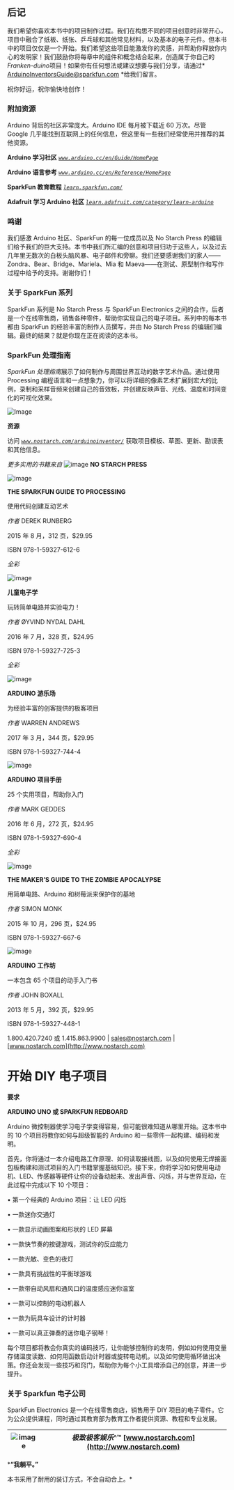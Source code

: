 ## 后记

我们希望你喜欢本书中的项目制作过程。我们在构思不同的项目创意时非常开心，项目中融合了纸板、纸张、乒乓球和其他常见材料，以及基本的电子元件。但本书中的项目仅仅是一个开始。我们希望这些项目能激发你的灵感，并帮助你释放你内心的发明家！我们鼓励你将每章中的组件和概念结合起来，创造属于你自己的*Franken-duino*项目！如果你有任何想法或建议想要与我们分享，请通过* ArduinoInventorsGuide@sparkfun.com *给我们留言。

祝你好运，祝你愉快地创作！

### **附加资源**

Arduino 背后的社区非常庞大。Arduino IDE 每月被下载近 60 万次。尽管 Google 几乎能找到互联网上的任何信息，但这里有一些我们经常使用并推荐的其他资源。

**Arduino 学习社区** *[`www.arduino.cc/en/Guide/HomePage`](https://www.arduino.cc/en/Guide/HomePage)*

**Arduino 语言参考** *[`www.arduino.cc/en/Reference/HomePage`](https://www.arduino.cc/en/Reference/HomePage)*

**SparkFun 教育教程** *[`learn.sparkfun.com/`](https://learn.sparkfun.com/)*

**Adafruit 学习 Arduino 社区** *[`learn.adafruit.com/category/learn-arduino`](https://learn.adafruit.com/category/learn-arduino)*

### **鸣谢**

我们感激 Arduino 社区、SparkFun 的每一位成员以及 No Starch Press 的编辑们给予我们的巨大支持。本书中我们所汇编的创意和项目归功于这些人，以及过去几年里无数次的白板头脑风暴、电子邮件和旁聊。我们还要感谢我们的家人——Zondra、Bear、Bridge、Mariela、Mia 和 Maeva——在测试、原型制作和写作过程中给予的支持。谢谢你们！

### 关于 SparkFun 系列

SparkFun 系列是 No Starch Press 与 SparkFun Electronics 之间的合作，后者是一个在线零售商，销售各种零件，帮助你实现自己的电子项目。系列中的每本书都由 SparkFun 的经验丰富的制作人员撰写，并由 No Starch Press 的编辑们编辑。最终的结果？就是你现在正在阅读的这本书。

### SparkFun 处理指南

*SparkFun 处理指南*展示了如何制作与周围世界互动的数字艺术作品。通过使用 Processing 编程语言和一点想象力，你可以将详细的像素艺术扩展到宏大的比例，录制和采样音频来创建自己的音效板，并创建反映声音、光线、温度和时间变化的可视化效果。

![Image](img/310fig01.jpg)

**资源**

访问 *[`www.nostarch.com/arduinoinventor/`](https://www.nostarch.com/arduinoinventor/)* 获取项目模板、草图、更新、勘误表和其他信息。

*更多实用的书籍来自* ![image](img/f312-01.jpg) **NO STARCH PRESS**

![image](img/f312-02.jpg)

**THE SPARKFUN GUIDE TO PROCESSING**

使用代码创建互动艺术

*作者* DEREK RUNBERG

2015 年 8 月，312 页，$29.95

ISBN 978-1-59327-612-6

*全彩*

![image](img/f312-03.jpg)

**儿童电子学**

玩转简单电路并实验电力！

*作者* ØYVIND NYDAL DAHL

2016 年 7 月，328 页，$24.95

ISBN 978-1-59327-725-3

*全彩*

![image](img/f312-04.jpg)

**ARDUINO 游乐场**

为经验丰富的创客提供的极客项目

*作者* WARREN ANDREWS

2017 年 3 月，344 页，$29.95

ISBN 978-1-59327-744-4

![image](img/f312-05.jpg)

**ARDUINO 项目手册**

25 个实用项目，帮助你入门

*作者* MARK GEDDES

2016 年 6 月，272 页，$24.95

ISBN 978-1-59327-690-4

*全彩*

![image](img/f312-06.jpg)

**THE MAKER’S GUIDE TO THE ZOMBIE APOCALYPSE**

用简单电路、Arduino 和树莓派来保护你的基地

*作者* SIMON MONK

2015 年 10 月，296 页，$24.95

ISBN 978-1-59327-667-6

![image](img/f312-07.jpg)

**ARDUINO 工作坊**

一本包含 65 个项目的动手入门书

*作者* JOHN BOXALL

2013 年 5 月，392 页，$29.95

ISBN 978-1-59327-448-1

1.800.420.7240 或 1.415.863.9900 | sales@nostarch.com | [www.nostarch.com](http://www.nostarch.com)

# **开始 DIY 电子项目**

**要求**

**ARDUINO UNO 或 SPARKFUN REDBOARD**

Arduino 微控制器使学习电子学变得容易，但可能很难知道从哪里开始。这本书中的 10 个项目将教你如何与超级智能的 Arduino 和一些零件一起构建、编码和发明。

首先，你将通过一本介绍电路工作原理、如何读取接线图，以及如何使用无焊接面包板构建和测试项目的入门书籍掌握基础知识。接下来，你将学习如何使用电动机、LED、传感器等硬件让你的设备动起来、发出声音、闪烁，并与世界互动，在此过程中完成以下 10 个项目：

• 第一个经典的 Arduino 项目：让 LED 闪烁

• 一款迷你交通灯

• 一款显示动画图案和形状的 LED 屏幕

• 一款快节奏的按键游戏，测试你的反应能力

• 一款光敏、变色的夜灯

• 一款具有挑战性的平衡球游戏

• 一款带自动风扇和通风口的温度感应迷你温室

• 一款可以控制的电动机器人

• 一款为玩具车设计的计时器

• 一款可以真正弹奏的迷你电子钢琴！

每个项目都将教会你真实的编码技巧，让你能够控制你的发明，例如如何使用变量存储温度读数、如何用函数启动计时器或旋转电动机，以及如何使用循环做出决策。你还会发现一些技巧和窍门，帮助你为每个小工具增添自己的创意，并进一步提升。

### **关于 Sparkfun 电子公司**

SparkFun Electronics 是一个在线零售商店，销售用于 DIY 项目的电子零件。它为公众提供课程，同时通过其教育部为教育工作者提供资源、教程和专业发展。

| ![image](img/bc.jpg) | ***极致极客娱乐*^™** **[www.nostarch.com](http://www.nostarch.com)** |
| --- | --- |

***“我躺平。”**

本书采用了耐用的装订方式，不会自动合上。*
